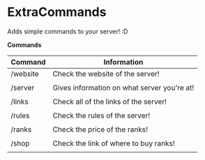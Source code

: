# ExtraCommands
Adds simple commands to your server! :D

**Commands**

Command|Information
-------|-----------
/website| Check the website of the server!
        |
/server| Gives information on what server you're at!
      |
/links| Check all of the links of the server!
      |
/rules| Check the rules of the server!
      |
/ranks| Check the price of the ranks!
      |
/shop| Check the link of where to buy ranks!
     |
